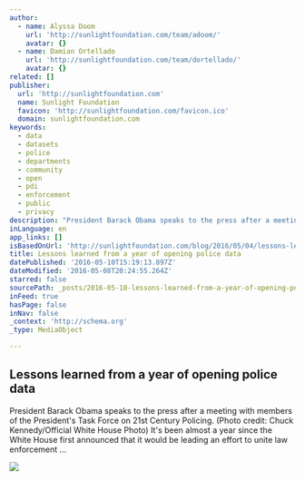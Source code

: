 ```yaml
---
author:
  - name: Alyssa Doom
    url: 'http://sunlightfoundation.com/team/adoom/'
    avatar: {}
  - name: Damian Ortellado
    url: 'http://sunlightfoundation.com/team/dortellado/'
    avatar: {}
related: []
publisher:
  url: 'http://sunlightfoundation.com'
  name: Sunlight Foundation
  favicon: 'http://sunlightfoundation.com/favicon.ico'
  domain: sunlightfoundation.com
keywords:
  - data
  - datasets
  - police
  - departments
  - community
  - open
  - pdi
  - enforcement
  - public
  - privacy
description: "President Barack Obama speaks to the press after a meeting with members of the President's Task Force on 21st Century Policing. (Photo credit: Chuck Kennedy/Official White House Photo) It's been almost a year since the White House first announced that it would be leading an effort to unite law enforcement ..."
inLanguage: en
app_links: []
isBasedOnUrl: 'http://sunlightfoundation.com/blog/2016/05/04/lessons-learned-from-a-year-of-opening-police-data/'
title: Lessons learned from a year of opening police data
datePublished: '2016-05-10T15:19:13.897Z'
dateModified: '2016-05-08T20:24:55.264Z'
starred: false
sourcePath: _posts/2016-05-10-lessons-learned-from-a-year-of-opening-police-data.md
inFeed: true
hasPage: false
inNav: false
_context: 'http://schema.org'
_type: MediaObject

---
```

<article style=""><h1>Lessons learned from a year of opening police data</h1><p>President Barack Obama speaks to the press after a meeting with members of the President's Task Force on 21st Century Policing. (Photo credit: Chuck Kennedy/Official White House Photo) It's been almost a year since the White House first announced that it would be leading an effort to unite law enforcement ...</p><img src="https://horseradish.s3.amazonaws.com/CACHE/images/photos/10/a0/5bdac0884c3d/obamapdi-800.jpg" /></article>
